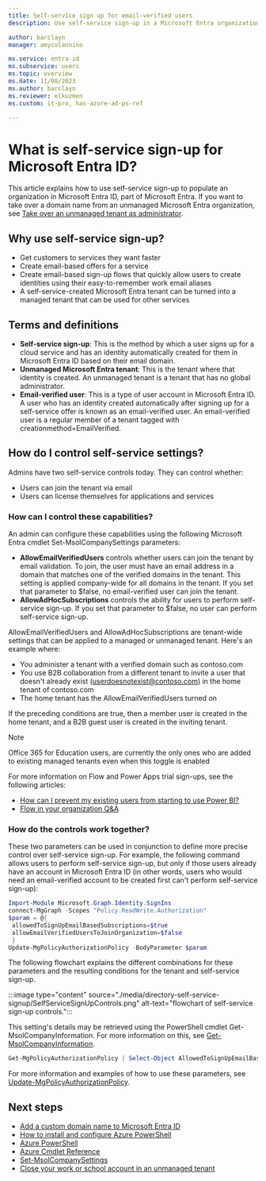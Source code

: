 ```yaml
---
title: Self-service sign up for email-verified users
description: Use self-service sign-up in a Microsoft Entra organization

author: barclayn
manager: amycolannino

ms.service: entra-id
ms.subservice: users
ms.topic: overview
ms.date: 11/08/2023
ms.author: barclayn
ms.reviewer: elkuzmen
ms.custom: it-pro, has-azure-ad-ps-ref

---
```

# What is self-service sign-up for Microsoft Entra ID?

This article explains how to use self-service sign-up to populate an organization in Microsoft Entra ID, part of Microsoft Entra. If you want to take over a domain name from an unmanaged Microsoft Entra organization, see [Take over an unmanaged tenant as administrator](domains-admin-takeover.md).

## Why use self-service sign-up?

* Get customers to services they want faster
* Create email-based offers for a service
* Create email-based sign-up flows that quickly allow users to create identities using their easy-to-remember work email aliases
* A self-service-created Microsoft Entra tenant can be turned into a managed tenant that can be used for other services

## Terms and definitions

* **Self-service sign-up**: This is the method by which a user signs up for a cloud service and has an identity automatically created for them in Microsoft Entra ID based on their email domain.
* **Unmanaged Microsoft Entra tenant**: This is the tenant where that identity is created. An unmanaged tenant is a tenant that has no global administrator.
* **Email-verified user**: This is a type of user account in Microsoft Entra ID. A user who has an identity created automatically after signing up for a self-service offer is known as an email-verified user. An email-verified user is a regular member of a tenant tagged with creationmethod=EmailVerified.

## How do I control self-service settings?

Admins have two self-service controls today. They can control whether:

* Users can join the tenant via email
* Users can license themselves for applications and services

### How can I control these capabilities?

An admin can configure these capabilities using the following Microsoft Entra cmdlet Set-MsolCompanySettings parameters:

* **AllowEmailVerifiedUsers** controls whether users can join the tenant by email validation. To join, the user must have an email address in a domain that matches one of the verified domains in the tenant. This setting is applied company-wide for all domains in the tenant. If you set that parameter to $false, no email-verified user can join the tenant.
* **AllowAdHocSubscriptions** controls the ability for users to perform self-service sign-up. If you set that parameter to $false, no user can perform self-service sign-up.
  
AllowEmailVerifiedUsers and AllowAdHocSubscriptions are tenant-wide settings that can be applied to a managed or unmanaged tenant. Here's an example where:

* You administer a tenant with a verified domain such as contoso.com
* You use B2B collaboration from a different tenant to invite a user that doesn't already exist (userdoesnotexist@contoso.com) in the home tenant of contoso.com
* The home tenant has the AllowEmailVerifiedUsers turned on

If the preceding conditions are true, then a member user is created in the home tenant, and a B2B guest user is created in the inviting tenant.

>[!NOTE]
> Office 365 for Education users, are currently the only ones who are added to existing managed tenants even when this toggle is enabled

For more information on Flow and Power Apps trial sign-ups, see the following articles:

* [How can I prevent my existing users from starting to use Power BI?](https://support.office.com/article/Power-BI-in-your-Organization-d7941332-8aec-4e5e-87e8-92073ce73dc5#bkmk_preventjoining)
* [Flow in your organization Q&A](/power-automate/organization-q-and-a)

### How do the controls work together?
These two parameters can be used in conjunction to define more precise control over self-service sign-up. For example, the following command allows users to perform self-service sign-up, but only if those users already have an account in Microsoft Entra ID (in other words, users who would need an email-verified account to be created first can't perform self-service sign-up):

```powershell
Import-Module Microsoft.Graph.Identity.SignIns
connect-MgGraph -Scopes "Policy.ReadWrite.Authorization"
$param = @{
 allowedToSignUpEmailBasedSubscriptions=$true
 allowEmailVerifiedUsersToJoinOrganization=$false
 }
Update-MgPolicyAuthorizationPolicy -BodyParameter $param
```

The following flowchart explains the different combinations for these parameters and the resulting conditions for the tenant and self-service sign-up.

:::image type="content" source="./media/directory-self-service-signup/SelfServiceSignUpControls.png" alt-text="flowchart of self-service sign-up controls.":::

This setting's details may be retrieved using the PowerShell cmdlet Get-MsolCompanyInformation. For more information on this, see [Get-MsolCompanyInformation](/powershell/module/msonline/get-msolcompanyinformation).

```powershell
Get-MgPolicyAuthorizationPolicy | Select-Object AllowedToSignUpEmailBasedSubscriptions, AllowEmailVerifiedUsersToJoinOrganization
```

For more information and examples of how to use these parameters, see [Update-MgPolicyAuthorizationPolicy](/powershell/module/microsoft.graph.identity.signins/update-mgpolicyauthorizationpolicy?view=graph-powershell-1.0&preserve-view=true).

## Next steps

* [Add a custom domain name to Microsoft Entra ID](~/fundamentals/add-custom-domain.md)
* [How to install and configure Azure PowerShell](/powershell/azure/)
* [Azure PowerShell](/powershell/azure/)
* [Azure Cmdlet Reference](/powershell/azure/get-started-azureps)
* [Set-MsolCompanySettings](/powershell/module/msonline/set-msolcompanysettings)
* [Close your work or school account in an unmanaged tenant](users-close-account.md)
